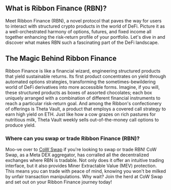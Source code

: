 <h2>What is Ribbon Finance (RBN)?</h2>
<p>Meet Ribbon Finance (RBN), a novel protocol that paves the way for users to interact with structured crypto products in the world of DeFi. Picture it as a well-orchestrated harmony of options, futures, and fixed income all together enhancing the risk-return profile of your portfolio. Let's dive in and discover what makes RBN such a fascinating part of the DeFi landscape.</p>

<h2>The Magic Behind Ribbon Finance</h2>
<p>Ribbon Finance is like a financial wizard, engineering structured products that yield sustainable returns. Its first product concentrates on yield through automated options strategies, transforming the sometimes-bewildering world of DeFi derivatives into more accessible forms. Imagine, if you will, these structured products as boxes of assorted chocolates; each box uniquely arranged with a combination of different financial instruments to reach a particular risk-return goal. And among the Ribbon's confectionery of offerings is Theta Vault, a product that employs a covered call strategy to earn high yield on ETH. Just like how a cow grazes on rich pastures for nutritious milk, Theta Vault weekly sells out-of-the-money call options to produce yield.</p>

<h3>Where can you swap or trade Ribbon Finance (RBN)?</h3>
<p>Moo-ve over to <a href="https://swap.cow.fi/" rel="noopener" target="_blank">CoW Swap</a> if you're looking to swap or trade RBN! CoW Swap, as a Meta DEX aggregator, has corralled all the decentralized exchanges where RBN is tradable. Not only does it offer an intuitive trading interface, but it also provides Miner Extractable Value (MEV) protection. This means you can trade with peace of mind, knowing you won't be milked by unfair transaction manipulations. Why wait? Join the herd at CoW Swap and set out on your Ribbon Finance journey today!</p>